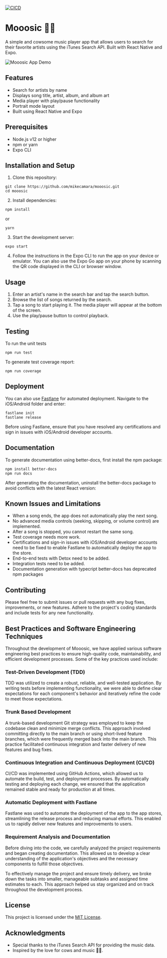 [![CICD](https://github.com/mikecamara/mooosic/actions/workflows/ci_cd.yml/badge.svg)](https://github.com/mikecamara/mooosic/actions/workflows/ci_cd.yml)

# Mooosic 🐄🎵

A simple and cowsome music player app that allows users to search for their favorite artists using the iTunes Search API. Built with React Native and Expo.

![Mooosic App Demo](app-demo.gif)

## Features

- Search for artists by name
- Displays song title, artist, album, and album art
- Media player with play/pause functionality
- Portrait mode layout
- Built using React Native and Expo

## Prerequisites

- Node.js v12 or higher
- npm or yarn
- Expo CLI

## Installation and Setup

1. Clone this repository:

```
git clone https://github.com/mikecamara/mooosic.git
cd mooosic
```

2. Install dependencies:

```
npm install
```

or

```
yarn
```

3. Start the development server:

```
expo start
```

4. Follow the instructions in the Expo CLI to run the app on your device or emulator. You can also use the Expo Go app on your phone by scanning the QR code displayed in the CLI or browser window.

## Usage

1. Enter an artist's name in the search bar and tap the search button.
2. Browse the list of songs returned by the search.
3. Tap a song to start playing it. The media player will appear at the bottom of the screen.
4. Use the play/pause button to control playback.

## Testing

To run the unit tests

```
npm run test
```

To generate test coverage report:

```
npm run coverage
```

## Deployment

You can also use [Fastlane](https://docs.fastlane.tools/) for automated deployment. Navigate to the iOS/Android folder and enter:

```
fastlane init
fastlane release
```

Before using Fastlane, ensure that you have resolved any certifications and sign in issues with iOS/Android developer accounts.

## Documentation

To generate documentation using better-docs, first install the npm package:

```
npm install better-docs
npm run docs

```

After generating the documentation, uninstall the better-docs package to avoid conflicts with the latest React version:

## Known Issues and Limitations

- When a song ends, the app does not automatically play the next song.
- No advanced media controls (seeking, skipping, or volume control) are implemented.
- After a song is stopped, you cannot restart the same song.
- Test coverage needs more work.
- Certifications and sign-in issues with iOS/Android developer accounts need to be fixed to enable Fastlane to automatically deploy the app to the store.
- End-to-end tests with Detox need to be added.
- Integration tests need to be added.
- Documentation generation with typecript better-docs has deprecated npm packages

## Contributing

Please feel free to submit issues or pull requests with any bug fixes, improvements, or new features. Adhere to the project's coding standards and include tests for any new functionality.

## Best Practices and Software Engineering Techniques

Throughout the development of Mooosic, we have applied various software engineering best practices to ensure high-quality code, maintainability, and efficient development processes. Some of the key practices used include:

### Test-Driven Development (TDD)

TDD was utilized to create a robust, reliable, and well-tested application. By writing tests before implementing functionality, we were able to define clear expectations for each component's behavior and iteratively refine the code to meet those expectations.

### Trunk Based Development

A trunk-based development Git strategy was employed to keep the codebase clean and minimize merge conflicts. This approach involved committing directly to the main branch or using short-lived feature branches, which were frequently merged back into the main branch. This practice facilitated continuous integration and faster delivery of new features and bug fixes.

### Continuous Integration and Continuous Deployment (CI/CD)

CI/CD was implemented using GitHub Actions, which allowed us to automate the build, test, and deployment processes. By automatically testing and deploying each change, we ensured that the application remained stable and ready for production at all times.

### Automatic Deployment with Fastlane

Fastlane was used to automate the deployment of the app to the app stores, streamlining the release process and reducing manual efforts. This enabled us to rapidly deliver new features and improvements to users.

### Requirement Analysis and Documentation

Before diving into the code, we carefully analyzed the project requirements and began creating documentation. This allowed us to develop a clear understanding of the application's objectives and the necessary components to fulfill those objectives.

To effectively manage the project and ensure timely delivery, we broke down the tasks into smaller, manageable subtasks and assigned time estimates to each. This approach helped us stay organized and on track throughout the development process.

## License

This project is licensed under the [MIT License](LICENSE).

## Acknowledgments

- Special thanks to the iTunes Search API for providing the music data.
- Inspired by the love for cows and music 🐄🎵.
